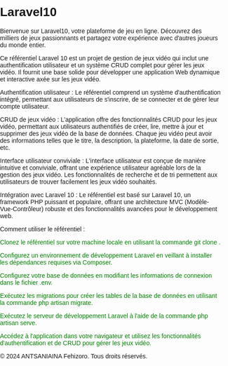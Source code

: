<!DOCTYPE html>
<html lang="fr">
<head>
<meta charset="UTF-8">
<meta name="viewport" content="width=device-width, initial-scale=1.0">
<title>Laravel10</title>
<link rel="stylesheet" href="styles.css">
</head>
<body>
<style>
    body {
    font-family: Arial, sans-serif;
    margin: 0;
    padding: 0;
}

.container {
    max-width: 800px;
    margin: 100px auto;
    text-align: center;
}

.title {
    font-size: 3em;
    color: #333;
}

.description {
    font-size: 1.2em;
    color: #666;
    margin-top: 20px;
}

footer {
    background-color: #333;
    color: #fff;
    padding: 20px 0;
    text-align: center;
    position: fixed;
    width: 100%;
    bottom: 0;
}

.footer-content {
    max-width: 800px;
    margin: 0 auto;
}

.footer-content p {
    margin: 0;
}

.footer-content .copyright {
    font-size: 0.8em;
}

</style>
    <div class="container">
        <h1 class="title">Laravel10</h1>
        <p class="description">Bienvenue sur Laravel10, votre plateforme de jeu en ligne. Découvrez des milliers de jeux passionnants et partagez votre expérience avec d'autres joueurs du monde entier.</p>
        <p>Ce référentiel Laravel 10 est un projet de gestion de jeux vidéo qui inclut une authentification utilisateur et un système CRUD complet pour gérer les jeux vidéo. Il fournit une base solide pour développer une application Web dynamique et interactive axée sur les jeux vidéo.
        </p>
        <p>Authentification utilisateur : Le référentiel comprend un système d'authentification intégré, permettant aux utilisateurs de s'inscrire, de se connecter et de gérer leur compte utilisateur.
        </p>
        <p>CRUD de jeux vidéo : L'application offre des fonctionnalités CRUD pour les jeux vidéo, permettant aux utilisateurs authentifiés de créer, lire, mettre à jour et supprimer des jeux vidéo de la base de données. Chaque jeu vidéo peut avoir des informations telles que le titre, la description, la plateforme, la date de sortie, etc.
        </p>
        <p>Interface utilisateur conviviale : L'interface utilisateur est conçue de manière intuitive et conviviale, offrant une expérience utilisateur agréable lors de la gestion des jeux vidéo. Les fonctionnalités de recherche et de tri permettent aux utilisateurs de trouver facilement les jeux vidéo souhaités.
        </p>
        <p>Intégration avec Laravel 10 : Le référentiel est basé sur Laravel 10, un framework PHP puissant et populaire, offrant une architecture MVC (Modèle-Vue-Contrôleur) robuste et des fonctionnalités avancées pour le développement web.
        </p>
        <p>Comment utiliser le référentiel :
        </p>
        <p style="color:green">Clonez le référentiel sur votre machine locale en utilisant la commande git clone <URL_du_référentiel>.
        </p>
        <p style="color:green">Configurez un environnement de développement Laravel en veillant à installer les dépendances requises via Composer.
        </p>
        <p style="color:green">Configurez votre base de données en modifiant les informations de connexion dans le fichier .env.
        </p>
        <p style="color:green">Exécutez les migrations pour créer les tables de la base de données en utilisant la commande php artisan migrate.
        </p>
        <p style="color:green">Exécutez le serveur de développement Laravel à l'aide de la commande php artisan serve.
        </p>
        <p style="color:green">Accédez à l'application dans votre navigateur et utilisez les fonctionnalités d'authentification et de CRUD pour gérer les jeux vidéo.
        </p>
    </div>
    <footer>
        <p class="copyright">© 2024 ANTSANIAINA Fehizoro. Tous droits réservés.</p>
    </footer>
</body>
</html>
